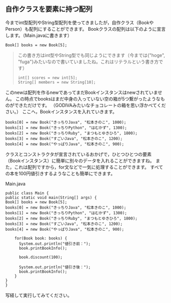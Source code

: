 ## 自作クラスを要素に持つ配列

今までint型配列やString型配列を使ってきましたが，自作クラス（BookやPerson）も配列にすることができます。
Bookクラスの配列は以下のように宣言します。（Main.javaに書きます）
~~~
Book[] books = new Book[5];
~~~

>この書き方はint型やString型でも同じようにできます（今までは{"hoge", "fuga"}みたいなので書いていましたね。これはリテラルという書き方です）
>~~~
>int[] scores = new int[5];
>String[] members = new String[10];
>~~~

このnewは配列を作るnewであってまだBookインスタンスはnewされていません。
この時点でbooksはまだ中身の入っていない空の箱が5つ繋がったようなものができただけです。
（GODIVAみたいなチョコレートの箱を思い浮かべてください。）
ここへ，Bookインスタンスを入れていきます。
~~~
books[0] = new Book("きっちりJava", "松本きのこ", 1000);
books[1] = new Book("きっちりPython", "はむかず", 1300);
books[2] = new Book("きっちりRuby", "まつもとゆきひろ", 1800);
books[3] = new Book("すごいJava", "松本きのこ", 1200);
books[4] = new Book("やっぱりJava", "松本きのこ", 900);
~~~
クラスとコンストラクタが宣言されているおかげで，ひとつひとつの要素（Bookインスタンス）に簡単に別々のデータを入れることができますね。
また，これは配列ですから，for文などで一気に処理することができます。
すべての本を100円値引きするようなことも簡単にできます。


Main.java
~~~
public class Main {
public static void main(String[] args) {
Book[] books = new Book[5];
books[0] = new Book("きっちりJava", "松本きのこ", 1000);
books[1] = new Book("きっちりPython", "はむかず", 1300);
books[2] = new Book("きっちりRuby", "まつもとゆきひろ", 1800);
books[3] = new Book("すごいJava", "松本きのこ", 1200);
books[4] = new Book("やっぱりJava", "松本きのこ", 900);

    for(Book book: books) {
      System.out.println("値引き前：");
      book.printBookInfo();

      book.discount(100);

      System.out.println("値引き後：");
      book.printBookInfo();
    }
}
}
~~~

写経して実行してみてください。